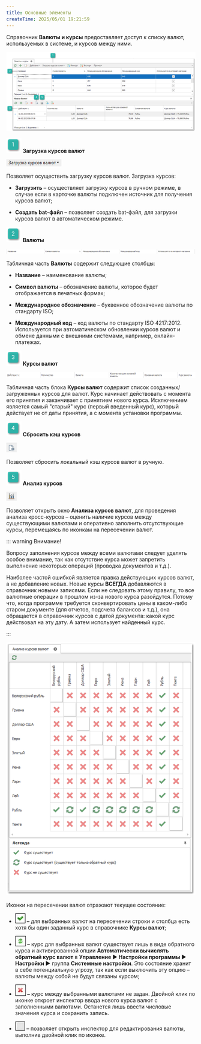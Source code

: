 ```yaml
---
title: Основные элементы
createTime: 2025/05/01 19:21:59
---
```

Справочник **Валюты и курсы** предоставляет доступ к списку валют, используемых в системе, и курсов между ними.

![](../../../assets/specification/Aspose.Words.83ab1c44-6b28-430a-a5f2-4d9e6ba1abd4.843.png)

![](../../../assets/specification/Aspose.Words.83ab1c44-6b28-430a-a5f2-4d9e6ba1abd4.004.png) **Загрузка курсов валют**

![](../../../assets/specification/Aspose.Words.83ab1c44-6b28-430a-a5f2-4d9e6ba1abd4.844.png)

Позволяет осуществить загрузку курсов валют. Загрузка курсов:

- **Загрузить** – осуществляет загрузку курсов в ручном режиме, в случае если в карточке валюты подключен источник для получения курсов валют;

- **Создать bat-файл** – позволяет создать bat-файл, для загрузки курсов валют в автоматическом режиме.

![](../../../assets/specification/Aspose.Words.83ab1c44-6b28-430a-a5f2-4d9e6ba1abd4.006.png) **Валюты**

![](../../../assets/specification/Aspose.Words.83ab1c44-6b28-430a-a5f2-4d9e6ba1abd4.845.png)

Табличная часть **Валюты** содержит следующие столбцы:

- **Название** – наименование валюты;

- **Символ валюты** – обозначение валюты, которое будет отображается в печатных формах;

- **Международное обозначение** – буквенное обозначение валюты по стандарту ISO;

- **Международный код** – код валюты по стандарту ISO 4217:2012. Используется при автоматическом обновлении курсов валют и обмене данными с внешними системами, например, онлайн-платежах.

![](../../../assets/specification/Aspose.Words.83ab1c44-6b28-430a-a5f2-4d9e6ba1abd4.008.png) **Курсы валют**

![](../../../assets/specification/Aspose.Words.83ab1c44-6b28-430a-a5f2-4d9e6ba1abd4.846.png)

Табличная часть блока **Курсы валют** содержит список созданных/загруженных курсов для валют. Курс начинает действовать с момента его принятия и заканчивает с принятием нового курса. Исключением является самый "старый" курс (первый введенный курс), который действует не от даты принятия, а с момента установки программы.

![](../../../assets/specification/Aspose.Words.83ab1c44-6b28-430a-a5f2-4d9e6ba1abd4.010.png) **Сбросить кэш курсов**

![](../../../assets/specification/Aspose.Words.83ab1c44-6b28-430a-a5f2-4d9e6ba1abd4.847.png)

Позволяет сбросить локальный кэш курсов валют в ручную.

![](../../../assets/specification/Aspose.Words.83ab1c44-6b28-430a-a5f2-4d9e6ba1abd4.017.png) **Анализ курсов**

![](../../../assets/specification/Aspose.Words.83ab1c44-6b28-430a-a5f2-4d9e6ba1abd4.848.png)

Позволяет открыть окно **Анализа курсов валют**, для проведения анализа кросс-курсов – оценить наличие курсов между существующими валютами и оперативно заполнить отсутствующие курсы, перемещаясь по иконкам на пересечении валют. 

::: warning Внимание!

Вопросу заполнения курсов между всеми валютами следует уделять особое внимание, так как отсутствие курса может запретить выполнение некоторых операций (проводка документов и т.д.).

Наиболее частой ошибкой является правка действующих курсов валют, а не добавление новых. Новые курсы **ВСЕГДА** добавляются в справочник новыми записями. Если не следовать этому правилу, то все валютные операции в прошлом из-за нового курса разойдутся. Потому что, когда программе требуется сконвертировать цены в каком-либо старом документе (для отчетов, подсчета балансов и т.д.), она обращается в справочник курсов с датой документа: какой курс действовал на эту дату. А затем использует найденный курс.

:::

![](../../../assets/specification/Aspose.Words.83ab1c44-6b28-430a-a5f2-4d9e6ba1abd4.849.png)

Иконки на пересечении валют отражают текущее состояние:

- ![](../../../assets/specification/Aspose.Words.83ab1c44-6b28-430a-a5f2-4d9e6ba1abd4.850.png) **–** для выбранных валют на пересечении строки и столбца есть хотя бы один заданный курс в справочнике **Курсы валют**;

- ![](../../../assets/specification/Aspose.Words.83ab1c44-6b28-430a-a5f2-4d9e6ba1abd4.851.png) **–** курс для выбранных валют существует лишь в виде обратного курса и активированной опции **Автоматически вычислять обратный курс валют** в **Управление ► Настройки программы ► Настройки ►** группа **Системные настройки**. Это состояние хранит в себе потенциальную угрозу, так как если выключить эту опцию – валюты между собой не будут связаны курсом;

- ![](../../../assets/specification/Aspose.Words.83ab1c44-6b28-430a-a5f2-4d9e6ba1abd4.852.png) **–** курс между выбранными валютами не задан. Двойной клик по иконке откроет инспектор ввода нового курса валют с заполненными валютами. Останется лишь ввести числовые значения курса и сохранить запись.

- ![](../../../assets/specification/Aspose.Words.83ab1c44-6b28-430a-a5f2-4d9e6ba1abd4.853.png) – позволяет открыть инспектор для редактирования валюты, выполнив двойной клик по иконке.